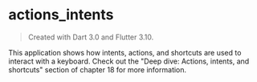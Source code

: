# actions_intents

> Created with Dart 3.0 and Flutter 3.10.

This application shows how intents, actions, and shortcuts are used to interact with a keyboard. Check out the "Deep dive: Actions, intents, and shortcuts" section of chapter 18 for more information.
